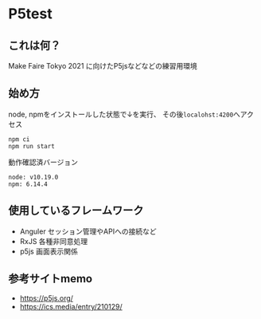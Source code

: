 
# P5test
## これは何？
Make Faire Tokyo 2021 に向けたP5jsなどなどの練習用環境

## 始め方
node, npmをインストールした状態で↓を実行、 その後`localohst:4200`へアクセス
```
npm ci
npm run start
```

動作確認済バージョン
```
node: v10.19.0
npm: 6.14.4
```

## 使用しているフレームワーク

 * Anguler セッション管理やAPIへの接続など
 * RxJS 各種非同意処理
 * p5js 画面表示関係

## 参考サイトmemo
 * https://p5js.org/
 * https://ics.media/entry/210129/
